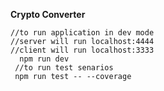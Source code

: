 **Crypto Converter**

    //to run application in dev mode
    //server will run localhost:4444
    //client will run localhost:3333
      npm run dev
     //to run test senarios
     npm run test -- --coverage

